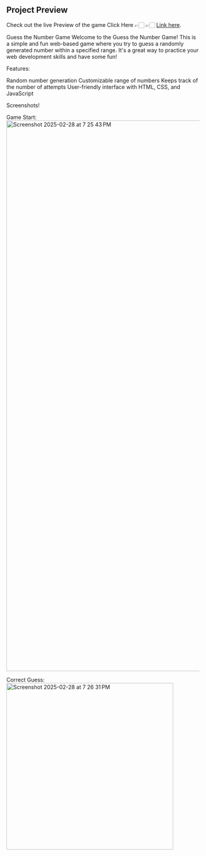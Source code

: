## Project Preview

Check out the live Preview of the game Click Here 👉🏻 👉🏻 [Link here](https://guessnmbergame.netlify.app/).

Guess the Number Game
Welcome to the Guess the Number Game! This is a simple and fun web-based game where you try to guess a randomly generated number within a specified range.
It's a great way to practice your web development skills and have some fun!

Features:

Random number generation
Customizable range of numbers
Keeps track of the number of attempts
User-friendly interface with HTML, CSS, and JavaScript

Screenshots!

Game Start: <img width="1438" alt="Screenshot 2025-02-28 at 7 25 43 PM" src="https://github.com/user-attachments/assets/b994e63c-081c-43ea-8dfb-dce5b5f48c23" />

Correct Guess: <img width="435" alt="Screenshot 2025-02-28 at 7 26 31 PM" src="https://github.com/user-attachments/assets/d3aa9e57-37eb-4e0e-9b3a-899f28dedc52" />

